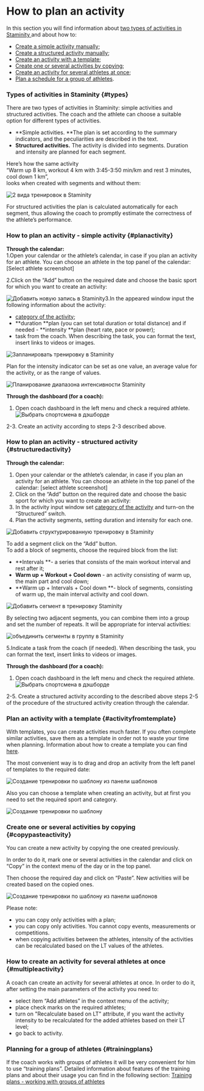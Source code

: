 # How to plan an activity

In this section you will find information about [two types of activities in Staminity ](#types)and about how to:

* [Create a simple activity manually](#planactivity);
* [Create a structured activity manually](#structuredactivity);
* [Create an activity with a template](#activityfromtemplate);
* [Create one or several activities by copying](#copypasteactivity); 
* [Create an activity for several athletes at once](#multipleactivity);
* [Plan a schedule for a group of athletes](#trainingplans).

### Types of activities in Staminity {#types}

There are two types of activities in Staminity: simple activities and structured activities. The coach and the athlete can choose a suitable option for different types of activities.

* **Simple activities. **The plan is set according to the summary indicators, and the peculiarities are described in the text.
* **Structured activities.** The activity is divided into segments. Duration and intensity are planned for each segment.

Here’s how the same activity  
“Warm up 8 km, workout 4 km with 3:45-3:50 min/km and rest 3 minutes, cool down 1 km”,  
  looks when created with segments and without them:

![2 вида тренировок в Staminity](https://content.staminity.com/assets/images/_new/about/2-activity-types.png)

For structured activities the plan is calculated automatically for each segment, thus allowing the coach to promptly estimate the correctness of the athlete’s performance.

### How to plan an activity - simple activity {#planactivity}

**Through the calendar:**  
1.Open your calendar or the athlete’s calendar, in case if you plan an activity for an athlete. You can choose an athlete in the top panel of the calendar: \[Select athlete screenshot\]

2.Click on the “Add” button on the required date and choose the basic sport for which you want to create an activity:

![Добавить новую запись в Staminity](https://content.staminity.com/assets/images/_new/calendar/calendar-wizard.png)3.In the appeared window input the following information about the activity:

* [category of the activity](/basics/activity-categories.md);
* **duration **plan \(you can set total duration or total distance\) and if needed - **intensity **plan \(heart rate, pace or power\);
* task from the coach. When describing the task, you can format the text, insert links to videos or images.

![Запланировать тренировку в Staminity](https://content.staminity.com/assets/images/_new/calendar/calendar-new-activity.png)

Plan for the intensity indicator can be set as one value, an average value for the activity, or as the range of values.

![Планирование диапазона интенсивности Staminity](https://content.staminity.com/assets/images/_new/calendar/calendar-intensity-range2.png)

**Through the dashboard \(for a coach\):**  
1. Open coach dashboard in the left menu and check a required athlete.  
![Выбрать спортсмена в дэшборде](https://content.staminity.com/assets/images/_new/dashboard/dashboard-add-button.png)

2-3. Create an activity according to steps 2-3 described above.

### How to plan an activity - structured activity {#structuredactivity}

**Through the calendar:**

1. Open your calendar or the athlete’s calendar, in case if you plan an activity for an athlete. You can choose an athlete in the top panel of the calendar: \[select athlete screenshot\]
2. Click on the “Add” button on the required date and choose the basic sport for which you want to create an activity:
3. In the activity input window set [category of the activity](/basics/activity-categories.md) and turn-on the “Structured” switch.
4. Plan the activity segments, setting duration and intensity for each one.

![Добавить структурированную тренировку в Staminity](https://content.staminity.com/assets/images/_new/activity/activity-structured-plan.png)

To add a segment click on the “Add” button.  
To add a block of segments, choose the required block from the list:

* **Intervals **- a series that consists of the main workout interval and rest after it;
* **Warm up + Workout + Cool down** - an activity consisting of warm up, the main part and cool down;  
* **Warm up + Intervals + Cool down **- block of segments, consisting of warm up, the main interval activity and cool down. 

![Добавить cегмент в тренировку Staminity](https://content.staminity.com/assets/images/_new/activity/activity-structured-block-ezgif.gif)

By selecting two adjacent segments, you can combine them into a group and set the number of repeats. It will be appropriate for interval activities:

![объединить сегменты в группу в Staminity](https://content.staminity.com/assets/images/_new/activity/activity-structured-group.gif)

5.Indicate a task from the coach \(if needed\). When describing the task, you can format the text, insert links to videos or images.

**Through the dashboard \(for a coach\):**  
1. Open coach dashboard in the left menu and check the required athlete.  
![Выбрать спортсмена в дэшборде](https://content.staminity.com/assets/images/_new/dashboard/dashboard-add-button.png)

2-5. Create a structured activity according to the described above steps 2-5 of the procedure of the structured activity creation through the calendar.

### Plan an activity with a template {#activityfromtemplate}

With templates, you can create activities much faster. If you often complete similar activities, save them as a template in order not to waste your time when planning. Information about how to create a template you can find [here](/basics/templates.md).

The most convenient way is to drag and drop an activity from the left panel of templates to the required date:

![Cоздание тренировки по шаблону из панели шаблонов](https://content.staminity.com/assets/images/_new/activity/activity-create-from-template-ezgif.gif)

Also you can choose a template when creating an activity, but at first you need to set the required sport and category.

![Cоздание тренировки по шаблону](https://content.staminity.com/assets/images/_new/activity/activity-create-from-template-2-ezgif.gif)

### Create one or several activities by copying {#copypasteactivity}

You can create a new activity by copying the one created previously.

In order to do it, mark one or several activities in the calendar and click on “Copy” in the context menu of the day or in the top panel.

Then choose the required day and click on “Paste”. New activities will be created based on the copied ones.

![Cоздание тренировки по шаблону из панели шаблонов](https://content.staminity.com/assets/images/_new/activity/activity-copy-paste-ezgif.gif)

Please note:

* you can copy only activities with a plan;
* you can copy only activities. You cannot copy events, measurements or competitions.
* when copying activities between the athletes, intensity of the activities can be recalculated based on the LT values of the athletes.

### How to create an activity for several athletes at once {#multipleactivity}

A coach can create an activity for several athletes at once. In order to do it, after setting the main parameters of the activity you need to:

* select item “Add athletes” in the context menu of the activity;
* place check marks on the required athletes;
* turn on "Recalculate based on LT" attribute, if you want the activity intensity to be recalculated for the added athletes based on their LT level;
* go back to activity.

### Planning for a group of athletes {#trainingplans}

If the coach works with groups of athletes it will be very convenient for him to use “training plans”. Detailed information about features of the training plans and about their usage you can find in the following section: [Training plans - working with groups of athletes](/basics/training-plan.md)

